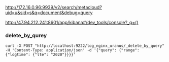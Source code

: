 http://172.16.0.96:9939/v2/search/metacloud?uid=u&sid=s&q=document&debug=query

http://47.94.212.241:8601/app/kibana#/dev_tools/console?_g=()



### delete_by_qurey

```shell
curl -X POST "http://localhost:9222/log_nginx_uranus/_delete_by_query" -H 'Content-Type: application/json' -d '{"query": {"range": {"logtime": {"lte": "2020"}}}}'
```


